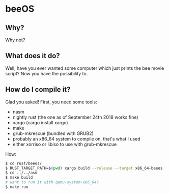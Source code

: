 # beeOS

## Why?

Why not?

## What does it do?

Well, have you ever wanted some computer which just prints the bee movie script?
Now you have the possibility to.

## How do I compile it?

Glad you asked! First, you need some tools:

 - nasm
 - nightly rust (the one as of September 24th 2018 works fine)
 - xargo (cargo install xargo)
 - make
 - grub-mkrescue (bundled with GRUB2)
 - probably an x86_64 system to compile on, that's what I used
 - either xorriso or libiso to use with grub-mkrescue

How:

```bash
$ cd rust/beeos/
$ RUST_TARGET_PATH=$(pwd) xargo build --release --target x86_64-beeos
$ cd ../../asm
$ make build
# want to run it with qemu-system-x86_64?
$ make run
```
